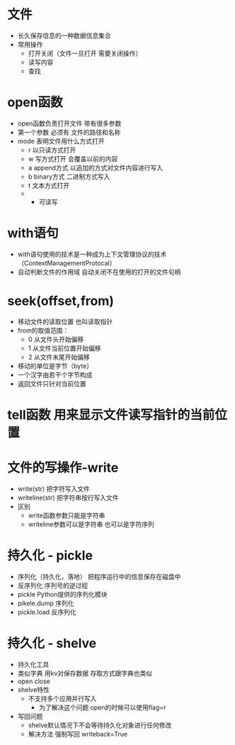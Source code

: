 # 文件
- 长久保存信息的一种数据信息集合
- 常用操作
    - 打开关闭（文件一旦打开 需要关闭操作）
    - 读写内容
    - 查找
# open函数
- open函数负责打开文件 带有很多参数
- 第一个参数 必须有 文件的路径和名称
- mode 表明文件用什么方式打开
    - r 以只读方式打开
    - w 写方式打开 会覆盖以前的内容
    - a append方式 以追加的方式对文件内容进行写入
    - b binary方式 二进制方式写入
    - t 文本方式打开
    - + 可读写
   
# with语句
- with语句使用的技术是一种成为上下文管理协议的技术（ContextManagementProtocal）
- 自动判断文件的作用域 自动关闭不在使用的打开的文件句柄

# seek(offset,from) 
- 移动文件的读取位置 也叫读取指针
- from的取值范围：
    - 0   从文件头开始偏移
    - 1   从文件当前位置开始偏移
    - 2   从文件末尾开始偏移
- 移动的单位是字节（byte）
- 一个汉字由若干个字节构成
- 返回文件只针对当前位置
    
# tell函数  用来显示文件读写指针的当前位置

# 文件的写操作-write
- write(str)  把字符写入文件
- writeline(str)  把字符串按行写入文件
- 区别
    - write函数参数只能是字符串
    - writeline参数可以是字符串 也可以是字符序列  
    
# 持久化 - pickle
- 序列化（持久化，落地） 把程序运行中的信息保存在磁盘中
- 反序列化 序列号的逆过程
- pickle Python提供的序列化模块
- pikele.dump 序列化
- pickle.load 反序列化

# 持久化 - shelve
- 持久化工具
- 类似字典 用kv对保存数据 存取方式跟字典也类似
- open close
- shelve特性
    - 不支持多个应用并行写入
        - 为了解决这个问题 open的时候可以使用flag=r
- 写回问题
    - shelve默认情况下不会等待持久化对象进行任何修改
    - 解决方法 强制写回 writeback=True
          
    
           
    
